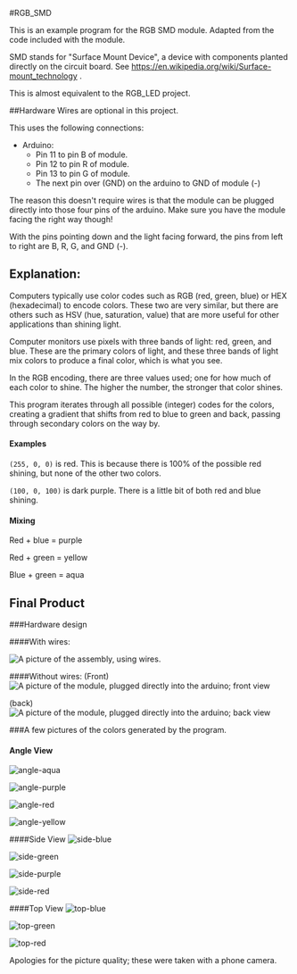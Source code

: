 #RGB_SMD

This is an example program for the RGB SMD module. Adapted from the code included with the module.

SMD stands for "Surface Mount Device", a device with components planted directly on the circuit board. See https://en.wikipedia.org/wiki/Surface-mount_technology .



This is almost equivalent to the RGB_LED project.




##Hardware
Wires are optional in this project. 

This uses the following connections:

- Arduino:
  - Pin 11 to pin B of module.
  - Pin 12 to pin R of module.
  - Pin 13 to pin G of module.
  - The next pin over (GND) on the arduino to GND of module (-)


The reason this doesn't require wires is that the module can be plugged directly into those four pins of the arduino. Make sure you have the module facing the right way though!

With the pins pointing down and the light facing forward, the pins from left to right are B, R, G, and GND (-).



## Explanation:

Computers typically use color codes such as RGB (red, green, blue) or HEX (hexadecimal) to encode colors. These two are very similar, but there are others such as HSV (hue, saturation, value) that are more useful for other applications than shining light. 

Computer monitors use pixels with three bands of light: red, green, and blue. These are the primary colors of light, and these three bands of light mix colors to produce a final color, which is what you see. 

In the RGB encoding, there are three values used; one for how much of each color to shine. The higher the number, the stronger that color shines.

This program iterates through all possible (integer) codes for the colors, creating a gradient that shifts from red to blue to green and back, passing through secondary colors on the way by.

#### Examples

`(255, 0, 0)` is red. This is because there is 100% of the possible red shining, but none of the other two colors.

`(100, 0, 100)` is dark purple. There is a little bit of both red and blue shining.

#### Mixing

Red + blue = purple

Red + green = yellow

Blue + green = aqua




## Final Product
###Hardware design

####With wires:

![A picture of the assembly, using wires.](pictures/wired.jpg)


####Without wires:
(Front)
![A picture of the module, plugged directly into the arduino; front view](pictures/no-wires-front.jpg)

(back)
![A picture of the module, plugged directly into the arduino; back view](pictures/no-wires-back.jpg)



###A few pictures of the colors generated by the program.

#### Angle View

![angle-aqua](pictures/angle-aqua.jpg)

![angle-purple](pictures/angle-purple.jpg)

![angle-red](pictures/angle-red.jpg)

![angle-yellow](pictures/angle-yellow.jpg)

####Side View
![side-blue](pictures/side-blue.jpg)

![side-green](pictures/side-green.jpg)

![side-purple](pictures/side-purple.jpg)

![side-red](pictures/side-red.jpg)

####Top View
![top-blue](pictures/top-blue.jpg)

![top-green](pictures/top-green.jpg)

![top-red](pictures/top-red.jpg)

Apologies for the picture quality; these were taken with a phone camera.